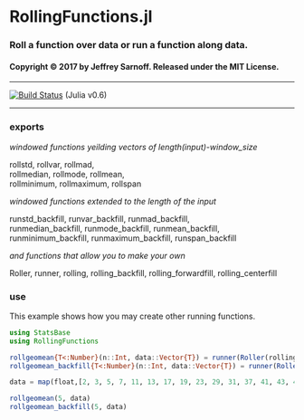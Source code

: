 # RollingFunctions.jl

### Roll a function over data or run a function along data.

#### Copyright © 2017 by Jeffrey Sarnoff.  Released under the MIT License.

-----

[![Build Status](https://travis-ci.org/JeffreySarnoff/RollingFunctions.jl.svg?branch=master)](https://travis-ci.org/JeffreySarnoff/RollingFunctions.jl)   (Julia v0.6)

-----

### exports

*windowed functions yeilding vectors of length(input)-window_size* 

rollstd, rollvar, rollmad,    
rollmedian, rollmode, rollmean,     
rollminimum, rollmaximum, rollspan         

*windowed functions extended to the length of the input*

runstd_backfill, runvar_backfill, runmad_backfill,     
runmedian_backfill, runmode_backfill, runmean_backfill,     
runminimum_backfill, runmaximum_backfill, runspan_backfill         

*and functions that allow you to make your own*    

Roller, runner, rolling, rolling_backfill, rolling_forwardfill, rolling_centerfill

### use

This example shows how you may create other running functions.

```julia
using StatsBase
using RollingFunctions

rollgeomean{T<:Number}(n::Int, data::Vector{T}) = runner(Roller(rolling, geomean), n, data)
rollgeomean_backfill{T<:Number}(n::Int, data::Vector{T}) = runner(Roller(rolling_backfill, geomean), n, data)

data = map(float,[2, 3, 5, 7, 11, 13, 17, 19, 23, 29, 31, 37, 41, 43, 47]);

rollgeomean(5, data)
rollgeomean_backfill(5, data)

```


